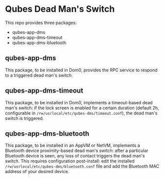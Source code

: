 Qubes Dead Man's Switch
====
This repo provides three packages:
- qubes-app-dms
- qubes-app-dms-timeout
- qubes-app-dms-bluetooth

qubes-app-dms
----
This package, to be installed in Dom0, provides the RPC service to respond to a triggered dead man's switch.

qubes-app-dms-timeout
----
This package, to be installed in Dom0, implements a timeout-based dead man's switch: if the lock screen is enabled for a certain duration (default 2h, configurable in `/rw/usrlocal/etc/qubes-dms/timeout.conf`), the dead man's switch is triggered.

qubes-app-dms-bluetooth
----
This package, to be installed in an AppVM or NetVM, implements a Bluetooth device proximity-based dead man's switch: after a particular Bluetooth device is seen, any loss of contact triggers the dead man's switch.  This requires configuration post-install: edit the installed `/rw/usrlocal/etc/qubes-dms/bluetooth.conf` file and add the Bluetooth MAC address of your desired device.
